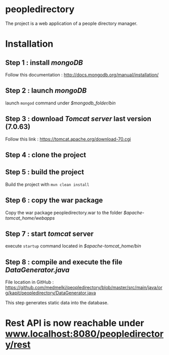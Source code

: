 # peopledirectory
The project is a web application of a people directory manager. 

# Installation 

## Step 1 : install *mongoDB* 

Follow this documentation : http://docs.mongodb.org/manual/installation/

## Step 2 : launch *mongoDB*

launch `mongod` command under *$mongodb_folder/bin*

## Step 3 : download *Tomcat server* last version (7.0.63) 

Follow this link : https://tomcat.apache.org/download-70.cgi

## Step 4 : clone the project

## Step 5 : build the project 

Build the project with `mvn clean install` 

## Step 6 : copy the war package 
Copy the war package peopledirectory.war to the folder *$apache-tomcat_home/webapps*

## Step 7 : start *tomcat* server

execute `startup` command located in *$apache-tomcat_home/bin*

## Step 8 : compile and execute the file *DataGenerator.java* 

File location in GitHub : https://github.com/medmelki/peopledirectory/blob/master/src/main/java/org/kapit/peopledirectory/DataGenerator.java

This step generates static data into the database.

# Rest API is now reachable under www.localhost:8080/peopledirectory/rest

